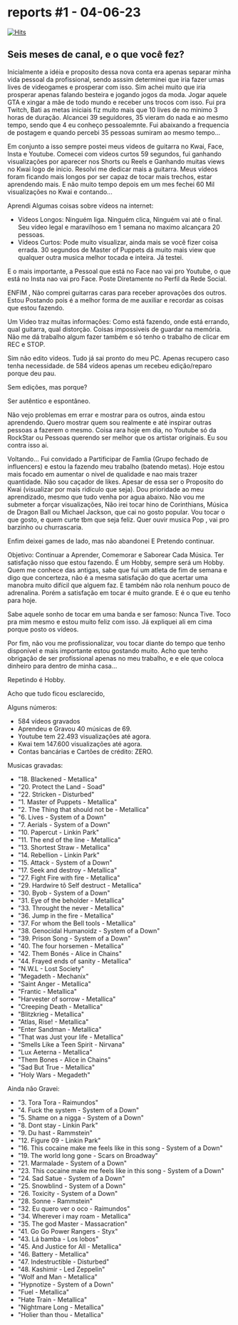 # reports #1 - 04-06-23

[![Hits](https://hits.seeyoufarm.com/api/count/incr/badge.svg?url=https%3A%2F%2Fgithub.com%2Fahfeeeh%2Freports&count_bg=%23DF0808&title_bg=%23555555&icon=wechat.svg&icon_color=%23E7E7E7&title=Visualiza%C3%A7%C3%B5es&edge_flat=false)](https://hits.seeyoufarm.com)

## Seis meses de canal, e o que você fez?
Inicialmente a idéia e proposito dessa nova conta era apenas separar minha vida pessoal da profissional, sendo asssim determinei que iria fazer umas lives de videogames e prosperar com isso. Sim achei muito que iria prosperar apenas falando besteira e jogando jogos da moda. Jogar aquele GTA e xingar a mãe de todo mundo e receber uns trocos com isso.
Fui pra Twitch, Bati as metas iniciais fiz muito mais que 10 lives de no minimo 3 horas de duração. Alcancei 39 seguidores, 35 vieram do nada e ao mesmo tempo, sendo que 4 eu conheço pessoalemnte. Fui abaixando a frequencia de postagem e quando percebi 35 pessoas sumiram ao mesmo tempo...

Em conjunto a isso sempre postei meus videos de guitarra no Kwai, Face, Insta e Youtube.
Comecei com videos curtos 59 segundos, fui ganhando visualizações por aparecer nos Shorts ou Reels e Ganhando muitas views no Kwai logo de inicio.
Resolvi me dedicar mais a guitarra.
Meus vídeos foram ficando mais longos por ser capaz de tocar mais trechos, estar aprendendo mais.
E não muito tempo depois em um mes fechei 60 Mil visualizações no Kwai e contando...

Aprendi Algumas coisas sobre vídeos na internet:

- Vídeos Longos: Ninguém liga. Ninguém clica, Ninguém vai até o final. Seu vídeo legal e maravilhoso em 1 semana no maximo alcançara 20 pessoas.
- Vídeos Curtos: Pode muito visualizar, ainda mais se você fizer coisa errada. 
30 segundos de Master of Puppets dá muito mais view que qualquer outra musica melhor tocada e inteira. Já testei.

E o mais importante, a Pessoal que está no Face nao vai pro Youtube, o que está no Insta nao vai pro Face. Poste Diretamente no Perfil da Rede Social.

ENFIM , Não comprei guitarras caras para receber aprovações dos outros.
Estou Postando pois é a melhor forma de me auxiliar e recordar as coisas que estou fazendo. 

Um Video traz muitas informações: Como está fazendo, onde está errando, qual guitarra, qual distorção. Coisas impossiveis de guardar na memória.
Não me dá trabalho algum fazer também e só tenho o trabalho de clicar em REC e STOP. 

Sim não edito vídeos. Tudo já sai pronto do meu PC.
Apenas recupero caso tenha necessidade. de 584 vídeos apenas um recebeu edição/reparo porque deu pau.

Sem edições, mas porque?

Ser autêntico e espontâneo.

Não vejo problemas em errar e mostrar para os outros, ainda estou aprendendo. Quero mostrar quem sou realmente e até inspirar outras pessoas a fazerem o mesmo.
Coisa rara hoje em dia, no Youtube só da RockStar ou Pessoas querendo ser melhor que os artistar originais. Eu sou contra isso ai.

Voltando...
Fui convidado a Partificipar de Famlia (Grupo fechado de influencers) e estou la fazendo meu trabalho (batendo metas).
Hoje estou mais focado em aumentar o nivel de qualidade e nao mais trazer quantidade.
Não sou caçador de likes. Apesar de essa ser o Proposito do Kwai (visualizar por mais ridículo que seja).
Dou prioridade ao meu aprendizado, mesmo que tudo venha por agua abaixo. 
Não vou me submeter a forçar visualizações, Não irei tocar hino de Corinthians, Música de Dragon Ball ou Michael Jackson, que cai no gosto popular.
Vou tocar o que gosto, e quem curte tbm que seja feliz.
Quer ouvir musica Pop , vai pro barzinho ou churrascaria.

Enfim deixei games de lado, mas não abandonei
E Pretendo continuar.

Objetivo: Continuar a Aprender, Comemorar e Saborear Cada Música. Ter satisfação nisso que estou fazendo. É um Hobby, sempre será um Hobby.
Quem me conhece das antigas, sabe que fui um atleta de fim de semana e digo que concerteza, não é a mesma satisfação do que acertar uma manobra muito difícil que alguem faz. E também não rola nenhum pouco de adrenalina. Porém a satisfação em tocar é muito grande. E é o que eu tenho para hoje.

Sabe aquele sonho de tocar em uma banda e ser famoso: Nunca Tive. 
Toco pra mim mesmo e estou muito feliz com isso. Já expliquei ali em cima porque posto os vídeos.

Por fim, não vou me profissionalizar, vou tocar diante do tempo que tenho disponível e mais importante estou gostando muito.
Acho que tenho obrigação de ser profissional apenas no meu trabalho, e e ele que coloca dinheiro para dentro de minha casa...

Repetindo é Hobby.

Acho que tudo ficou esclarecido,

Alguns números:

* 584 vídeos gravados
* Aprendeu e Gravou 40 músicas de 69.
* Youtube tem 22.493 visualizações até agora.
* Kwai tem 147.600 visualizações até agora.
* Contas bancárias e Cartões de crédito: ZERO.

Musicas gravadas:
- "18. Blackened - Metallica" 
- "20. Protect the Land - Soad" 
- "22. Stricken - Disturbed" 
- "1. Master of Puppets - Metallica" 
- "2. The Thing that should not be - Metallica" 
- "6. Lives - System of a Down" 
- "7. Aerials - System of a Down" 
- "10. Papercut - Linkin Park" 
- "11. The end of the line - Metallica" 
- "13. Shortest Straw - Metallica" 
- "14. Rebellion - Linkin Park" 
- "15. Attack - System of a Down" 
- "17. Seek and destroy - Metallica" 
- "27. Fight Fire with fire - Metallica" 
- "29. Hardwire tô Self destruct - Metallica" 
- "30. Byob - System of a Down" 
- "31. Eye of the beholder - Metallica" 
- "33. Throught the never - Metallica" 
- "36. Jump in the fire - Metallica" 
- "37. For whom the Bell tools - Metallica" 
- "38. Genocidal Humanoidz - System of a Down" 
- "39. Prison Song - System of a Down" 
- "40. The four horsemen - Metallica" 
- "42. Them Bonés - Alice in Chains" 
- "44. Frayed ends of sanity - Metallica" 
- "N.W.L - Lost Society" 
- "Megadeth - Mechanix" 
- "Saint Anger - Metallica" 
- "Frantic - Metallica" 
- "Harvester of sorrow - Metallica" 
- "Creeping Death - Metallica" 
- "Blitzkrieg - Metallica" 
- "Atlas, Rise! - Metallica" 
- "Enter Sandman - Metallica" 
- "That was Just your life - Metallica" 
- "Smells Like a Teen Spirit - Nirvana" 
- "Lux Aeterna - Metallica" 
- "Them Bones - Alice  in Chains" 
- "Sad But True - Metallica" 
- "Holy Wars - Megadeth"

Ainda não Gravei:

- "3. Tora Tora - Raimundos" 
- "4. Fuck the system - System of a Down" 
- "5. Shame on a nigga - System of a Down" 
- "8. Dont stay - Linkin Park" 
- "9. Du hast - Rammstein" 
- "12. Figure 09 - Linkin Park" 
- "16. This cocaine make me feels like in this song - System of a Down" 
- "19. The world long gone - Scars on Broadway" 
- "21. Marmalade - System of a Down" 
- "23. This cocaine make me feels like in this song - System of a Down" 
- "24. Sad Satue - System of a Down" 
- "25. Snowblind - System of a Down" 
- "26. Toxicity - System of a Down" 
- "28. Sonne - Rammstein" 
- "32. Eu quero ver o oco - Raimundos" 
- "34. Wherever i may roam - Metallica" 
- "35. The god Master - Massacration" 
- "41. Go Go Power Rangers - Styx" 
- "43. Lá bamba - Los lobos" 
- "45. And Justice for All - Metallica" 
- "46. Battery - Metallica" 
- "47. Indestructible - Disturbed" 
- "48. Kashimir - Led Zeppelin" 
- "Wolf and Man - Metallica" 
- "Hypnotize - System of a Down" 
- "Fuel - Metallica" 
- "Hate Train - Metallica" 
- "Nightmare Long - Metallica" 
- "Holier than thou - Metallica"
